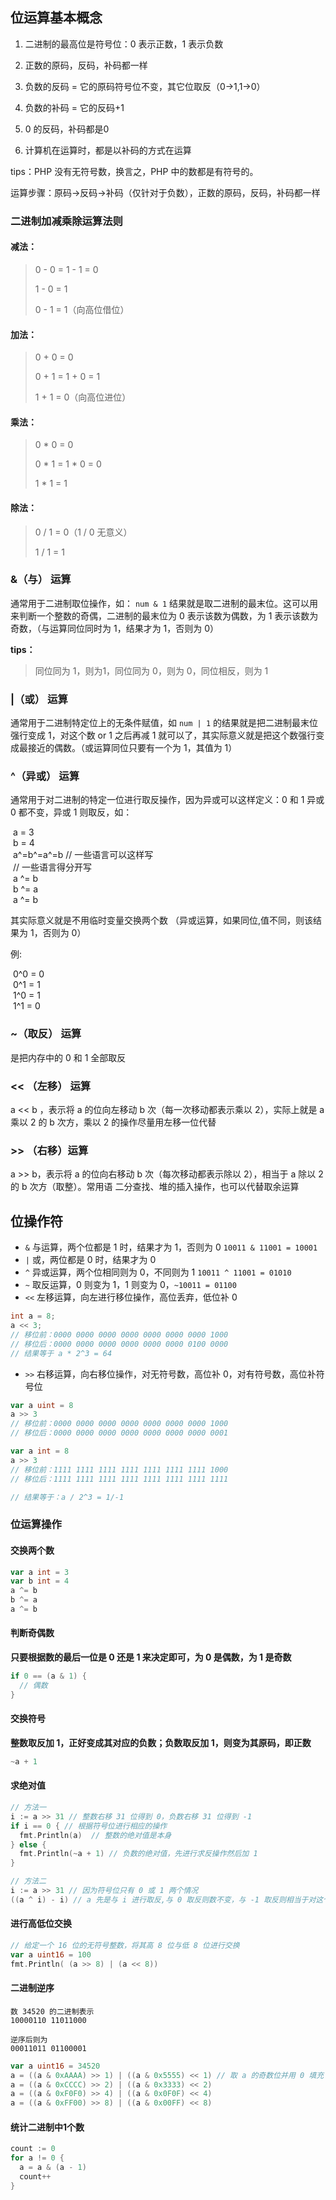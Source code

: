 ## 位运算基本概念

1.  二进制的最高位是符号位：0 表示正数，1 表示负数
    
2.  正数的原码，反码，补码都一样
    
3.  负数的反码 = 它的原码符号位不变，其它位取反（0->1,1->0）
    
4.  负数的补码 = 它的反码+1
    
5.  0 的反码，补码都是0
    
6.  计算机在运算时，都是以补码的方式在运算
    

tips：PHP 没有无符号数，换言之，PHP 中的数都是有符号的。

运算步骤：原码->反码->补码（仅针对于负数），正数的原码，反码，补码都一样

### 二进制加减乘除运算法则

#### 减法：

> 0 - 0 = 1 - 1 = 0
> 
> 1 - 0 = 1
> 
> 0 - 1 = 1（向高位借位）

#### 加法：

> 0 + 0 = 0
> 
> 0 + 1 = 1 + 0 = 1
> 
> 1 + 1 = 0（向高位进位）

#### 乘法：

> 0 * 0 = 0
> 
> 0 * 1 = 1 * 0 = 0
> 
> 1 * 1 = 1

#### 除法：

> 0 / 1 = 0（1 / 0 无意义）
> 
> 1 / 1 = 1

### &（与） 运算

通常用于二进制取位操作，如： `num & 1` 结果就是取二进制的最末位。这可以用来判断一个整数的奇偶，二进制的最末位为 0 表示该数为偶数，为 1 表示该数为奇数，（与运算同位同时为 1，结果才为 1，否则为 0）

**tips：**

> 同位同为 1，则为1，同位同为 0，则为 0，同位相反，则为 1

### |（或） 运算

通常用于二进制特定位上的无条件赋值，如 `num | 1` 的结果就是把二进制最末位强行变成 1，对这个数 or 1 之后再减 1 就可以了，其实际意义就是把这个数强行变成最接近的偶数。（或运算同位只要有一个为 1，其值为 1）

### ^（异或） 运算

通常用于对二进制的特定一位进行取反操作，因为异或可以这样定义：0 和 1 异或 0 都不变，异或 1 则取反，如：

 a = 3  
 b = 4  
 a^=b^=a^=b // 一些语言可以这样写  
 // 一些语言得分开写  
 a ^= b  
 b ^= a  
 a ^= b 

其实际意义就是不用临时变量交换两个数 （异或运算，如果同位,值不同，则该结果为 1，否则为 0）

例:

 0^0 = 0  
 0^1 = 1  
 1^0 = 1  
 1^1 = 0

### ~（取反） 运算

是把内存中的 0 和 1 全部取反

### << （左移） 运算

a << b ，表示将 a 的位向左移动 b 次（每一次移动都表示乘以 2），实际上就是 a 乘以 2 的 b 次方，乘以 2 的操作尽量用左移一位代替

### >> （右移）运算

a >> b，表示将 a 的位向右移动 b 次（每次移动都表示除以 2），相当于 a 除以 2 的 b 次方（取整）。常用语 二分查找、堆的插入操作，也可以代替取余运算


## 位操作符

- `&` 与运算，两个位都是 1 时，结果才为 1，否则为 0 `10011 & 11001 = 10001`
- `|` 或，两位都是 0 时，结果才为 0
- `^` 异或运算，两个位相同则为 0，不同则为 1 `10011 ^ 11001 = 01010`
- `~` 取反运算，0 则变为 1，1 则变为 0，`~10011 = 01100`
- `<<` 左移运算，向左进行移位操作，高位丢弃，低位补 0

```c
int a = 8;
a << 3;
// 移位前：0000 0000 0000 0000 0000 0000 0000 1000
// 移位后：0000 0000 0000 0000 0000 0000 0100 0000
// 结果等于 a * 2^3 = 64
```

- `>>` 右移运算，向右移位操作，对无符号数，高位补 0，对有符号数，高位补符号位

```go
var a uint = 8
a >> 3
// 移位前：0000 0000 0000 0000 0000 0000 0000 1000
// 移位后：0000 0000 0000 0000 0000 0000 0000 0001

var a int = 8
a >> 3
// 移位前：1111 1111 1111 1111 1111 1111 1111 1000
// 移位后：1111 1111 1111 1111 1111 1111 1111 1111

// 结果等于：a / 2^3 = 1/-1
```

### 位运算操作

#### 交换两个数

```go
var a int = 3
var b int = 4
a ^= b
b ^= a
a ^= b
```

#### 判断奇偶数

**只要根据数的最后一位是 0 还是 1 来决定即可，为 0 是偶数，为 1 是奇数**

```go
if 0 == (a & 1) {
  // 偶数
}
```

#### 交换符号

**整数取反加 1，正好变成其对应的负数；负数取反加 1，则变为其原码，即正数**

```go
~a + 1
```

#### 求绝对值

```go
// 方法一
i := a >> 31 // 整数右移 31 位得到 0，负数右移 31 位得到 -1
if i == 0 { // 根据符号位进行相应的操作
  fmt.Println(a)  // 整数的绝对值是本身
} else {
  fmt.Println(~a + 1) // 负数的绝对值，先进行求反操作然后加 1
}

// 方法二
i := a >> 31 // 因为符号位只有 0 或 1 两个情况
((a ^ i) - i) // a 先是与 i 进行取反,与 0 取反则数不变，与 -1 取反则相当于对这个数取反，然后再减 i，i 为 0 值不变，为 -1 则加 1
```

#### 进行高低位交换

```go
// 给定一个 16 位的无符号整数，将其高 8 位与低 8 位进行交换
var a uint16 = 100
fmt.Println( (a >> 8) | (a << 8))
```

#### 二进制逆序

```
数 34520 的二进制表示
10000110 11011000

逆序后则为
00011011 01100001
```

```go
var a uint16 = 34520
a = ((a & 0xAAAA) >> 1) | ((a & 0x5555) << 1) // 取 a 的奇数位并用 0 填充 a & 0xAAAA,取偶数位 a & 0x5555,在将奇数右移一位，偶数左移一位，再将两个数据相或可以进行奇偶位上数据交换，依次类推
a = ((a & 0xCCCC) >> 2) | ((a & 0x3333) << 2)
a = ((a & 0xF0F0) >> 4) | ((a & 0x0F0F) << 4)
a = ((a & 0xFF00) >> 8) | ((a & 0x00FF) << 8)
```

#### 统计二进制中1个数

```go
count := 0
for a != 0 {
  a = a & (a - 1)
  count++
}
```

